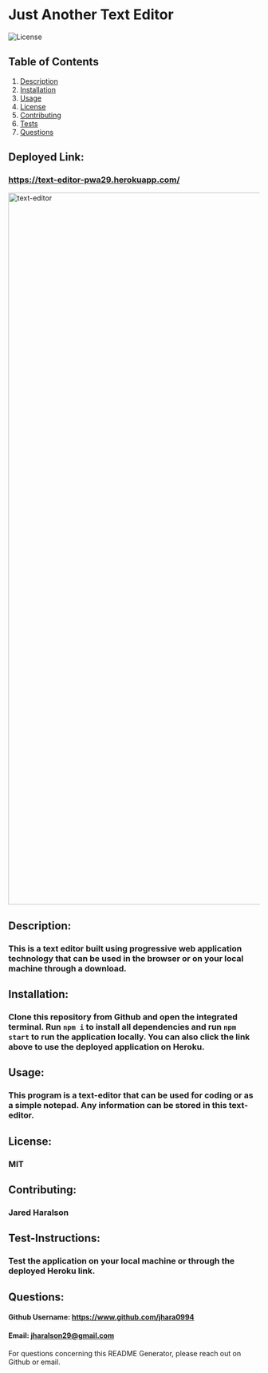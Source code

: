# Just Another Text Editor
![License](https://img.shields.io/badge/License-MIT-blue.svg)
## Table of Contents

1.  [Description](#description)
2.  [Installation](#installation)
3.  [Usage](#usage)
4.  [License](#license)
5.  [Contributing](#contributing)
6.  [Tests](#test-instructions)
7.  [Questions](#questions)

## Deployed Link:
### https://text-editor-pwa29.herokuapp.com/
<img width="1427" alt="text-editor" src="https://user-images.githubusercontent.com/92455472/160430374-a6f4a2d6-510d-403d-9e27-b4622d02b6d0.png">

## Description:
### This is a text editor built using progressive web application technology that can be used in the browser or on your local machine through a download.
## Installation:
### Clone this repository from Github and open the integrated terminal. Run `npm i` to install all dependencies and run `npm start` to run the application locally. You can also click the link above to use the deployed application on Heroku.
## Usage:
### This program is a text-editor that can be used for coding or as a simple notepad. Any information can be stored in this text-editor. 
## License:
### MIT
## Contributing:
### Jared Haralson
## Test-Instructions:
### Test the application on your local machine or through the deployed Heroku link.
## Questions:
#### Github Username: https://www.github.com/jhara0994
#### Email: jharalson29@gmail.com
For questions concerning this README Generator, please reach out on Github or email.
